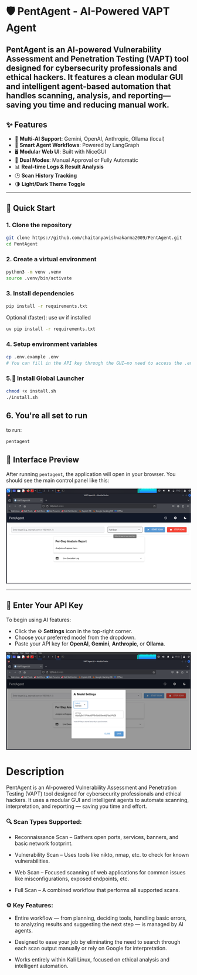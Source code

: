 # 🛡️ PentAgent - AI-Powered VAPT Agent

**PentAgent** is an AI-powered Vulnerability Assessment and Penetration Testing (VAPT) tool designed for cybersecurity professionals and ethical hackers. It features a clean modular GUI and intelligent agent-based automation that handles scanning, analysis, and reporting—saving you time and reducing manual work.
---

## ✨ Features

- 🤖 **Multi-AI Support**: Gemini, OpenAI, Anthropic, Ollama (local)
- 🧠 **Smart Agent Workflows**: Powered by LangGraph
- 🖥️ **Modular Web UI**: Built with NiceGUI
- 🔁 **Dual Modes**: Manual Approval or Fully Automatic
- 📊 **Real-time Logs & Result Analysis**
- 🕒 **Scan History Tracking**
- 🌗 **Light/Dark Theme Toggle**

---

## 🚀 Quick Start

### 1. Clone the repository

```bash
git clone https://github.com/chaitanyavishwakarma2009/PentAgent.git
cd PentAgent
```
### 2. Create a virtual environment
```bash
python3 -m venv .venv
source .venv/bin/activate

```
### 3. Install dependencies
```bash
pip install -r requirements.txt
```
Optional (faster): use uv if installed
```bash
uv pip install -r requirements.txt
```
### 4. Setup environment variables
```bash
cp .env.example .env
# You can fill in the API key through the GUI—no need to access the .env file.
```
### 5.🔧 Install Global Launcher
```bash
chmod +x install.sh
./install.sh

```
## 6. You're all set to run
to run:
```bash
pentagent
```
## 🧪 Interface Preview

After running `pentagent`, the application will open in your browser. You should see the main control panel like this:

![PentAgent UI Screenshot](https://github.com/chaitanyavishwakarma2009/PentAgent/raw/main/Screenshot%202025-07-31%20171219.png)

---

## 🔑 Enter Your API Key

To begin using AI features:

- Click the ⚙️ **Settings** icon in the top-right corner.
- Choose your preferred model from the dropdown.
- Paste your API key for **OpenAI**, **Gemini**, **Anthropic**, or **Ollama**.

![PentAgent API key area](https://github.com/chaitanyavishwakarma2009/PentAgent/raw/main/Screenshot%202025-07-31%20171408.png)

# Description
PentAgent is an AI-powered Vulnerability Assessment and Penetration Testing (VAPT) tool designed for cybersecurity professionals and ethical hackers. It uses a modular GUI and intelligent agents to automate scanning, interpretation, and reporting — saving you time and effort.

### 🔍 Scan Types Supported:
- Reconnaissance Scan – Gathers open ports, services, banners, and basic network footprint.

- Vulnerability Scan – Uses tools like nikto, nmap, etc. to check for known vulnerabilities.

- Web Scan – Focused scanning of web applications for common issues like misconfigurations, exposed endpoints, etc.

- Full Scan – A combined workflow that performs all supported scans.


### ⚙️ Key Features:
- Entire workflow — from planning, deciding tools, handling basic errors, to analyzing results and suggesting the next step — is managed by AI agents.

- Designed to ease your job by eliminating the need to search through each scan output manually or rely on Google for interpretation.

- Works entirely within Kali Linux, focused on ethical analysis and intelligent automation.
